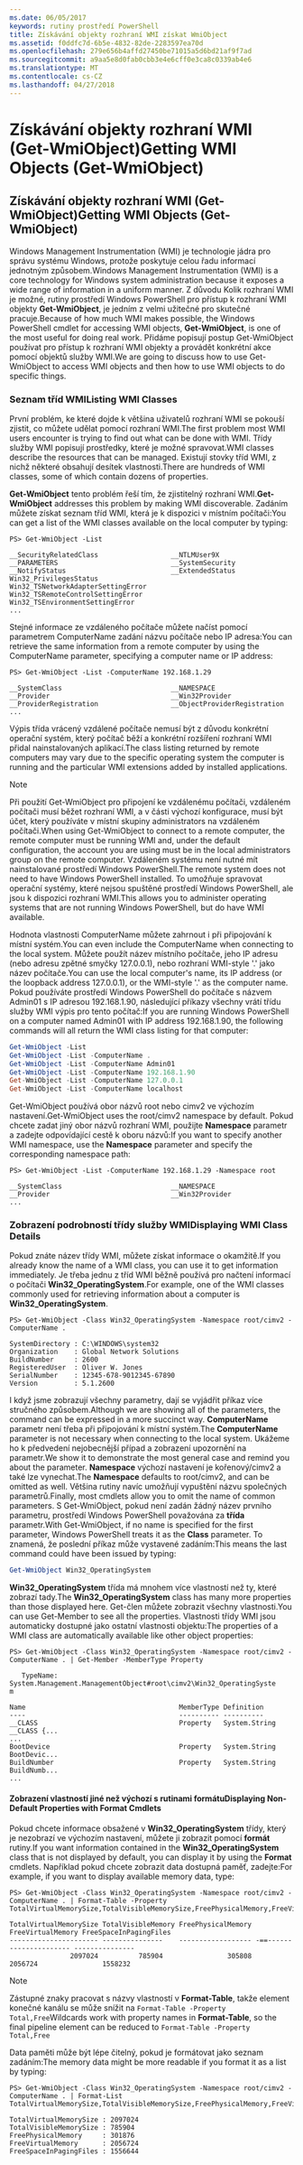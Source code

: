 ```yaml
---
ms.date: 06/05/2017
keywords: rutiny prostředí PowerShell
title: Získávání objekty rozhraní WMI získat WmiObject
ms.assetid: f0ddfc7d-6b5e-4832-82de-2283597ea70d
ms.openlocfilehash: 279e656b4affd27450be71015a5d6bd21af9f7ad
ms.sourcegitcommit: a9aa5e8d0fab0cbb3e4e6cff0e3ca8c0339ab4e6
ms.translationtype: MT
ms.contentlocale: cs-CZ
ms.lasthandoff: 04/27/2018
---
```

# <a name="getting-wmi-objects-get-wmiobject"></a><span data-ttu-id="64858-103">Získávání objekty rozhraní WMI (Get-WmiObject)</span><span class="sxs-lookup"><span data-stu-id="64858-103">Getting WMI Objects (Get-WmiObject)</span></span>

## <a name="getting-wmi-objects-get-wmiobject"></a><span data-ttu-id="64858-104">Získávání objekty rozhraní WMI (Get-WmiObject)</span><span class="sxs-lookup"><span data-stu-id="64858-104">Getting WMI Objects (Get-WmiObject)</span></span>

<span data-ttu-id="64858-105">Windows Management Instrumentation (WMI) je technologie jádra pro správu systému Windows, protože poskytuje celou řadu informací jednotným způsobem.</span><span class="sxs-lookup"><span data-stu-id="64858-105">Windows Management Instrumentation (WMI) is a core technology for Windows system administration because it exposes a wide range of information in a uniform manner.</span></span> <span data-ttu-id="64858-106">Z důvodu Kolik rozhraní WMI je možné, rutiny prostředí Windows PowerShell pro přístup k rozhraní WMI objekty **Get-WmiObject**, je jedním z velmi užitečné pro skutečné pracuje.</span><span class="sxs-lookup"><span data-stu-id="64858-106">Because of how much WMI makes possible, the Windows PowerShell cmdlet for accessing WMI objects, **Get-WmiObject**, is one of the most useful for doing real work.</span></span> <span data-ttu-id="64858-107">Přidáme popisují postup Get-WmiObject používat pro přístup k rozhraní WMI objekty a provádět konkrétní akce pomocí objektů služby WMI.</span><span class="sxs-lookup"><span data-stu-id="64858-107">We are going to discuss how to use Get-WmiObject to access WMI objects and then how to use WMI objects to do specific things.</span></span>

### <a name="listing-wmi-classes"></a><span data-ttu-id="64858-108">Seznam tříd WMI</span><span class="sxs-lookup"><span data-stu-id="64858-108">Listing WMI Classes</span></span>

<span data-ttu-id="64858-109">První problém, ke které dojde k většina uživatelů rozhraní WMI se pokouší zjistit, co můžete udělat pomocí rozhraní WMI.</span><span class="sxs-lookup"><span data-stu-id="64858-109">The first problem most WMI users encounter is trying to find out what can be done with WMI.</span></span> <span data-ttu-id="64858-110">Třídy služby WMI popisují prostředky, které je možné spravovat.</span><span class="sxs-lookup"><span data-stu-id="64858-110">WMI classes describe the resources that can be managed.</span></span> <span data-ttu-id="64858-111">Existují stovky tříd WMI, z nichž některé obsahují desítek vlastnosti.</span><span class="sxs-lookup"><span data-stu-id="64858-111">There are hundreds of WMI classes, some of which contain dozens of properties.</span></span>

<span data-ttu-id="64858-112">**Get-WmiObject** tento problém řeší tím, že zjistitelný rozhraní WMI.</span><span class="sxs-lookup"><span data-stu-id="64858-112">**Get-WmiObject** addresses this problem by making WMI discoverable.</span></span> <span data-ttu-id="64858-113">Zadáním můžete získat seznam tříd WMI, která je k dispozici v místním počítači:</span><span class="sxs-lookup"><span data-stu-id="64858-113">You can get a list of the WMI classes available on the local computer by typing:</span></span>

```
PS> Get-WmiObject -List

__SecurityRelatedClass                  __NTLMUser9X
__PARAMETERS                            __SystemSecurity
__NotifyStatus                          __ExtendedStatus
Win32_PrivilegesStatus                  Win32_TSNetworkAdapterSettingError
Win32_TSRemoteControlSettingError       Win32_TSEnvironmentSettingError
...
```

<span data-ttu-id="64858-114">Stejné informace ze vzdáleného počítače můžete načíst pomocí parametrem ComputerName zadání názvu počítače nebo IP adresa:</span><span class="sxs-lookup"><span data-stu-id="64858-114">You can retrieve the same information from a remote computer by using the ComputerName parameter, specifying a computer name or IP address:</span></span>

```
PS> Get-WmiObject -List -ComputerName 192.168.1.29

__SystemClass                           __NAMESPACE
__Provider                              __Win32Provider
__ProviderRegistration                  __ObjectProviderRegistration
...
```

<span data-ttu-id="64858-115">Výpis třída vrácený vzdálené počítače nemusí být z důvodu konkrétní operační systém, který počítač běží a konkrétní rozšíření rozhraní WMI přidal nainstalovaných aplikací.</span><span class="sxs-lookup"><span data-stu-id="64858-115">The class listing returned by remote computers may vary due to the specific operating system the computer is running and the particular WMI extensions added by installed applications.</span></span>

> [!NOTE]
> <span data-ttu-id="64858-116">Při použití Get-WmiObject pro připojení ke vzdálenému počítači, vzdáleném počítači musí běžet rozhraní WMI, a v části výchozí konfigurace, musí být účet, který používáte v místní skupiny administrators na vzdáleném počítači.</span><span class="sxs-lookup"><span data-stu-id="64858-116">When using Get-WmiObject to connect to a remote computer, the remote computer must be running WMI and, under the default configuration, the account you are using must be in the local administrators group on the remote computer.</span></span> <span data-ttu-id="64858-117">Vzdáleném systému není nutné mít nainstalované prostředí Windows PowerShell.</span><span class="sxs-lookup"><span data-stu-id="64858-117">The remote system does not need to have Windows PowerShell installed.</span></span> <span data-ttu-id="64858-118">To umožňuje spravovat operační systémy, které nejsou spuštěné prostředí Windows PowerShell, ale jsou k dispozici rozhraní WMI.</span><span class="sxs-lookup"><span data-stu-id="64858-118">This allows you to administer operating systems that are not running Windows PowerShell, but do have WMI available.</span></span>

<span data-ttu-id="64858-119">Hodnota vlastnosti ComputerName můžete zahrnout i při připojování k místní systém.</span><span class="sxs-lookup"><span data-stu-id="64858-119">You can even include the ComputerName when connecting to the local system.</span></span> <span data-ttu-id="64858-120">Můžete použít název místního počítače, jeho IP adresu (nebo adresu zpětné smyčky 127.0.0.1), nebo rozhraní WMI-style '.' jako název počítače.</span><span class="sxs-lookup"><span data-stu-id="64858-120">You can use the local computer's name, its IP address (or the loopback address 127.0.0.1), or the WMI-style '.' as the computer name.</span></span> <span data-ttu-id="64858-121">Pokud používáte prostředí Windows PowerShell do počítače s názvem Admin01 s IP adresou 192.168.1.90, následující příkazy všechny vrátí třídu služby WMI výpis pro tento počítač:</span><span class="sxs-lookup"><span data-stu-id="64858-121">If you are running Windows PowerShell on a computer named Admin01 with IP address 192.168.1.90, the following commands will all return the WMI class listing for that computer:</span></span>

```powershell
Get-WmiObject -List
Get-WmiObject -List -ComputerName .
Get-WmiObject -List -ComputerName Admin01
Get-WmiObject -List -ComputerName 192.168.1.90
Get-WmiObject -List -ComputerName 127.0.0.1
Get-WmiObject -List -ComputerName localhost
```

<span data-ttu-id="64858-122">Get-WmiObject používá obor názvů root nebo cimv2 ve výchozím nastavení.</span><span class="sxs-lookup"><span data-stu-id="64858-122">Get-WmiObject uses the root/cimv2 namespace by default.</span></span> <span data-ttu-id="64858-123">Pokud chcete zadat jiný obor názvů rozhraní WMI, použijte **Namespace** parametr a zadejte odpovídající cestě k oboru názvů:</span><span class="sxs-lookup"><span data-stu-id="64858-123">If you want to specify another WMI namespace, use the **Namespace** parameter and specify the corresponding namespace path:</span></span>

```
PS> Get-WmiObject -List -ComputerName 192.168.1.29 -Namespace root

__SystemClass                           __NAMESPACE
__Provider                              __Win32Provider
...
```

### <a name="displaying-wmi-class-details"></a><span data-ttu-id="64858-124">Zobrazení podrobností třídy služby WMI</span><span class="sxs-lookup"><span data-stu-id="64858-124">Displaying WMI Class Details</span></span>

<span data-ttu-id="64858-125">Pokud znáte název třídy WMI, můžete získat informace o okamžitě.</span><span class="sxs-lookup"><span data-stu-id="64858-125">If you already know the name of a WMI class, you can use it to get information immediately.</span></span> <span data-ttu-id="64858-126">Je třeba jednu z tříd WMI běžně používá pro načtení informací o počítači **Win32_OperatingSystem**.</span><span class="sxs-lookup"><span data-stu-id="64858-126">For example, one of the WMI classes commonly used for retrieving information about a computer is **Win32_OperatingSystem**.</span></span>

```
PS> Get-WmiObject -Class Win32_OperatingSystem -Namespace root/cimv2 -ComputerName .

SystemDirectory : C:\WINDOWS\system32
Organization    : Global Network Solutions
BuildNumber     : 2600
RegisteredUser  : Oliver W. Jones
SerialNumber    : 12345-678-9012345-67890
Version         : 5.1.2600
```

<span data-ttu-id="64858-127">I když jsme zobrazují všechny parametry, dají se vyjádřit příkaz více stručného způsobem.</span><span class="sxs-lookup"><span data-stu-id="64858-127">Although we are showing all of the parameters, the command can be expressed in a more succinct way.</span></span> <span data-ttu-id="64858-128">**ComputerName** parametr není třeba při připojování k místní systém.</span><span class="sxs-lookup"><span data-stu-id="64858-128">The **ComputerName** parameter is not necessary when connecting to the local system.</span></span> <span data-ttu-id="64858-129">Ukážeme ho k předvedení nejobecnější případ a zobrazení upozornění na parametr.</span><span class="sxs-lookup"><span data-stu-id="64858-129">We show it to demonstrate the most general case and remind you about the parameter.</span></span> <span data-ttu-id="64858-130">**Namespace** výchozí nastavení je kořenový/cimv2 a také lze vynechat.</span><span class="sxs-lookup"><span data-stu-id="64858-130">The **Namespace** defaults to root/cimv2, and can be omitted as well.</span></span> <span data-ttu-id="64858-131">Většina rutiny navíc umožňují vypuštění názvu společných parametrů.</span><span class="sxs-lookup"><span data-stu-id="64858-131">Finally, most cmdlets allow you to omit the name of common parameters.</span></span> <span data-ttu-id="64858-132">S Get-WmiObject, pokud není zadán žádný název prvního parametru, prostředí Windows PowerShell považována za **třída** parametr.</span><span class="sxs-lookup"><span data-stu-id="64858-132">With Get-WmiObject, if no name is specified for the first parameter, Windows PowerShell treats it as the **Class** parameter.</span></span> <span data-ttu-id="64858-133">To znamená, že poslední příkaz může vystavené zadáním:</span><span class="sxs-lookup"><span data-stu-id="64858-133">This means the last command could have been issued by typing:</span></span>

```powershell
Get-WmiObject Win32_OperatingSystem
```

<span data-ttu-id="64858-134">**Win32_OperatingSystem** třída má mnohem více vlastností než ty, které zobrazí tady.</span><span class="sxs-lookup"><span data-stu-id="64858-134">The **Win32_OperatingSystem** class has many more properties than those displayed here.</span></span> <span data-ttu-id="64858-135">Get-člen můžete zobrazit všechny vlastnosti.</span><span class="sxs-lookup"><span data-stu-id="64858-135">You can use Get-Member to see all the properties.</span></span> <span data-ttu-id="64858-136">Vlastnosti třídy WMI jsou automaticky dostupné jako ostatní vlastnosti objektu:</span><span class="sxs-lookup"><span data-stu-id="64858-136">The properties of a WMI class are automatically available like other object properties:</span></span>

```
PS> Get-WmiObject -Class Win32_OperatingSystem -Namespace root/cimv2 -ComputerName . | Get-Member -MemberType Property

   TypeName: System.Management.ManagementObject#root\cimv2\Win32_OperatingSyste
m

Name                                      MemberType Definition
----                                      ---------- ----------
__CLASS                                   Property   System.String __CLASS {...
...
BootDevice                                Property   System.String BootDevic...
BuildNumber                               Property   System.String BuildNumb...
...
```

#### <a name="displaying-non-default-properties-with-format-cmdlets"></a><span data-ttu-id="64858-137">Zobrazení vlastností jiné než výchozí s rutinami formátu</span><span class="sxs-lookup"><span data-stu-id="64858-137">Displaying Non-Default Properties with Format Cmdlets</span></span>

<span data-ttu-id="64858-138">Pokud chcete informace obsažené v **Win32_OperatingSystem** třídy, který je nezobrazí ve výchozím nastavení, můžete ji zobrazit pomocí **formát** rutiny.</span><span class="sxs-lookup"><span data-stu-id="64858-138">If you want information contained in the **Win32_OperatingSystem** class that is not displayed by default, you can display it by using the **Format** cmdlets.</span></span> <span data-ttu-id="64858-139">Například pokud chcete zobrazit data dostupná paměť, zadejte:</span><span class="sxs-lookup"><span data-stu-id="64858-139">For example, if you want to display available memory data, type:</span></span>

```
PS> Get-WmiObject -Class Win32_OperatingSystem -Namespace root/cimv2 -ComputerName . | Format-Table -Property TotalVirtualMemorySize,TotalVisibleMemorySize,FreePhysicalMemory,FreeVirtualMemory,FreeSpaceInPagingFiles

TotalVirtualMemorySize TotalVisibleMemory FreePhysicalMemory FreeVirtualMemory FreeSpaceInPagingFiles
---------------------- ---------------    ------------------ -==--------------------- ---------------
               2097024          785904                305808           2056724                1558232
```

> [!NOTE]
> <span data-ttu-id="64858-140">Zástupné znaky pracovat s názvy vlastností v **Format-Table**, takže element konečné kanálu se může snížit na `Format-Table -Property Total,Free`</span><span class="sxs-lookup"><span data-stu-id="64858-140">Wildcards work with property names in **Format-Table**, so the final pipeline element can be reduced to `Format-Table -Property Total,Free`</span></span>

<span data-ttu-id="64858-141">Data paměti může být lépe čitelný, pokud je formátovat jako seznam zadáním:</span><span class="sxs-lookup"><span data-stu-id="64858-141">The memory data might be more readable if you format it as a list by typing:</span></span>

```
PS> Get-WmiObject -Class Win32_OperatingSystem -Namespace root/cimv2 -ComputerName . | Format-List TotalVirtualMemorySize,TotalVisibleMemorySize,FreePhysicalMemory,FreeVirtualMemory,FreeSpaceInPagingFiles

TotalVirtualMemorySize : 2097024
TotalVisibleMemorySize : 785904
FreePhysicalMemory     : 301876
FreeVirtualMemory      : 2056724
FreeSpaceInPagingFiles : 1556644
```
